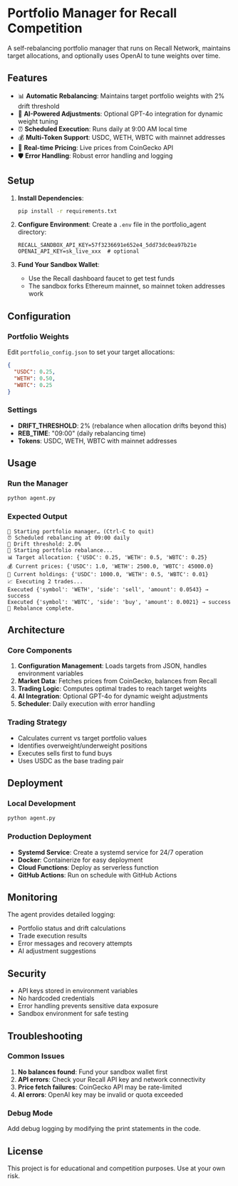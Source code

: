# Portfolio Manager for Recall Competition

A self-rebalancing portfolio manager that runs on Recall Network, maintains target allocations, and optionally uses OpenAI to tune weights over time.

## Features

- 📊 **Automatic Rebalancing**: Maintains target portfolio weights with 2% drift threshold
- 🤖 **AI-Powered Adjustments**: Optional GPT-4o integration for dynamic weight tuning
- ⏰ **Scheduled Execution**: Runs daily at 9:00 AM local time
- 💰 **Multi-Token Support**: USDC, WETH, WBTC with mainnet addresses
- 🔄 **Real-time Pricing**: Live prices from CoinGecko API
- 🛡️ **Error Handling**: Robust error handling and logging

## Setup

1. **Install Dependencies**:
   ```bash
   pip install -r requirements.txt
   ```

2. **Configure Environment**:
   Create a `.env` file in the portfolio_agent directory:
   ```
   RECALL_SANDBOX_API_KEY=57f3236691e652e4_5dd73dc0ea97b21e
   OPENAI_API_KEY=sk_live_xxx  # optional
   ```

3. **Fund Your Sandbox Wallet**:
   - Use the Recall dashboard faucet to get test funds
   - The sandbox forks Ethereum mainnet, so mainnet token addresses work

## Configuration

### Portfolio Weights
Edit `portfolio_config.json` to set your target allocations:
```json
{
  "USDC": 0.25,
  "WETH": 0.50,
  "WBTC": 0.25
}
```

### Settings
- **DRIFT_THRESHOLD**: 2% (rebalance when allocation drifts beyond this)
- **REB_TIME**: "09:00" (daily rebalancing time)
- **Tokens**: USDC, WETH, WBTC with mainnet addresses

## Usage

### Run the Manager
```bash
python agent.py
```

### Expected Output
```
🚀 Starting portfolio manager… (Ctrl-C to quit)
⏰ Scheduled rebalancing at 09:00 daily
🎯 Drift threshold: 2.0%
🔄 Starting portfolio rebalance...
📊 Target allocation: {'USDC': 0.25, 'WETH': 0.5, 'WBTC': 0.25}
💰 Current prices: {'USDC': 1.0, 'WETH': 2500.0, 'WBTC': 45000.0}
💼 Current holdings: {'USDC': 1000.0, 'WETH': 0.5, 'WBTC': 0.01}
📈 Executing 2 trades...
Executed {'symbol': 'WETH', 'side': 'sell', 'amount': 0.0543} → success
Executed {'symbol': 'WBTC', 'side': 'buy', 'amount': 0.0021} → success
🎯 Rebalance complete.
```

## Architecture

### Core Components
1. **Configuration Management**: Loads targets from JSON, handles environment variables
2. **Market Data**: Fetches prices from CoinGecko, balances from Recall
3. **Trading Logic**: Computes optimal trades to reach target weights
4. **AI Integration**: Optional GPT-4o for dynamic weight adjustments
5. **Scheduler**: Daily execution with error handling

### Trading Strategy
- Calculates current vs target portfolio values
- Identifies overweight/underweight positions
- Executes sells first to fund buys
- Uses USDC as the base trading pair

## Deployment

### Local Development
```bash
python agent.py
```

### Production Deployment
- **Systemd Service**: Create a systemd service for 24/7 operation
- **Docker**: Containerize for easy deployment
- **Cloud Functions**: Deploy as serverless function
- **GitHub Actions**: Run on schedule with GitHub Actions

## Monitoring

The agent provides detailed logging:
- Portfolio status and drift calculations
- Trade execution results
- Error messages and recovery attempts
- AI adjustment suggestions

## Security

- API keys stored in environment variables
- No hardcoded credentials
- Error handling prevents sensitive data exposure
- Sandbox environment for safe testing

## Troubleshooting

### Common Issues
1. **No balances found**: Fund your sandbox wallet first
2. **API errors**: Check your Recall API key and network connectivity
3. **Price fetch failures**: CoinGecko API may be rate-limited
4. **AI errors**: OpenAI key may be invalid or quota exceeded

### Debug Mode
Add debug logging by modifying the print statements in the code.

## License

This project is for educational and competition purposes. Use at your own risk. 
